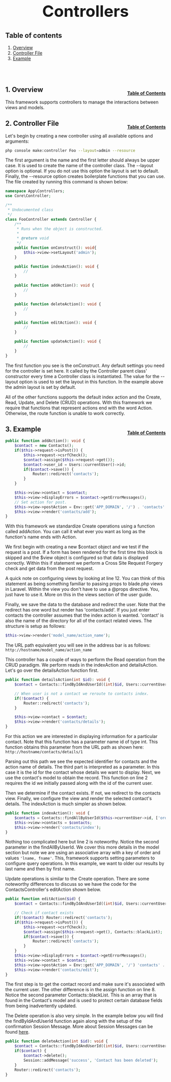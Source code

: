 <h1 style="font-size: 50px; text-align: center;">Controllers</h1>

## Table of contents
1. [Overview](#overview)
2. [Controller File](#controller-file)
3. [Example](#example)
<br>
<br>

## 1. Overview <a id="overview"></a><span style="float: right; font-size: 14px; padding-top: 15px;">[Table of Contents](#table-of-contents)</span>
This framework supports controllers to manage the interactions between views and models.
<br>

## 2. Controller File <a id="controller-file"></a><span style="float: right; font-size: 14px; padding-top: 15px;">[Table of Contents](#table-of-contents)</span>
Let's begin by creating a new controller using all available options and arguments:

```sh
php console make:controller Foo --layout=admin --resource
```

The first argument is the name and the first letter should always be upper case. It is used to create the name of the controller class. The --layout option is optional. If you do not use this option the layout is set to default. Finally, the --resource option creates boilerplate functions that you can use. The file created by running this command is shown below:

```php
namespace App\Controllers;
use Core\Controller;

/**
 * Undocumented class
 */
class FooController extends Controller {
    /**
     * Runs when the object is constructed.
     *
     * @return void
     */
    public function onConstruct(): void{
        $this->view->setLayout('admin');
    }

    public function indexAction(): void {
        //
    }
    
    public function addAction(): void {
        //
    }

    public function deleteAction(): void {
        //
    }

    public function editAction(): void {
        //
    }

    public function updateAction(): void {
        //
    }
}
```

The first function you see is the onConstruct. Any default settings you need for the controller is set here.  It called by the Controller parent class' constructor every time a Controller class is instantiated.  The value for the --layout option is used to set the layout in this function.   In the example above the admin layout is set by default.

All of the other functions supports the default index action and the Create, Read, Update, and Delete (CRUD) operations. With this framework we require that functions that represent actions end with the word Action. Otherwise, the route function is unable to work correctly.
<br>

## 3. Example <a id="example"></a><span style="float: right; font-size: 14px; padding-top: 15px;">[Table of Contents](#table-of-contents)</span>
```php
public function addAction(): void {
    $contact = new Contacts();
    if($this->request->isPost()) {
        $this->request->csrfCheck();
        $contact->assign($this->request->get());
        $contact->user_id = Users::currentUser()->id;
        if($contact->save()) {
            Router::redirect('contacts');
        }
    }

    $this->view->contact = $contact;
    $this->view->displayErrors = $contact->getErrorMessages();
    // Set action for post.
    $this->view->postAction = Env::get('APP_DOMAIN', '/') . 'contacts' . DS . 'add';
    $this->view->render('contacts/add');
}
```

With this framework we standardize Create operations using a function called addAction. You can call it what ever you want as long as the function's name ends with Action.

We first begin with creating a new $contact object and we test if the request is a post. If a form has been rendered for the first time this block is skipped and the $view object is configured so that data is displayed correctly. Within this if statement we perform a Cross Site Request Forgery check and get data from the post request.

A quick note on configuring views by looking at line 12. You can think of this statement as being something familiar to passing props to blade.php views in Laravel. Within the view you don't have to use a @props directive. You, just have to use it. More on this in the views section of the user guide.

Finally, we save the data to the database and redirect the user. Note that the redirect has one word but render has 'contacts/add'. If you just enter contacts the controller assumes that the index action is wanted. 'contact' is also the name of the directory for all of the contact related views. The structure is setup as follows:

```php
$this->view->render('model_name/action_name');
```

The URL path equivalent you will see in the address bar is as follows: ```http://hostname/model_name/action_name```

This controller has a couple of ways to perform the Read operation from the CRUD paradigm. We perform reads in the indexAction and detailsAction. Let's go over the detailsAction function first.

```php
public function detailsAction(int $id): void {
    $contact = Contacts::findByIdAndUserId((int)$id, Users::currentUser()->id);

    // When user is not a contact we reroute to contacts index.
    if(!$contact) {
        Router::redirect('contacts');
    }

    $this->view->contact = $contact;
    $this->view->render('contacts/details');
}
```

For this action we are interested in displaying information for a particular contact. Note that this function has a parameter name id of type int. This function obtains this parameter from the URL path as shown here: `http://hostname/contacts/details/1`

Parsing out this path we see the expected identifier for contacts and the action name of details. The third part is interpreted as a parameter. In this case it is the id for the contact whose details we want to display. Next, we use the contact's model to obtain the record. This function on line 2 requires the id we initially passed along with the id of the current user.

Then we determine if the contact exists. If not, we redirect to the contacts view. Finally, we configure the view and render the selected contact's details. The indexAction is much simpler as shown below.

```php
public function indexAction(): void {
    $contacts = Contacts::findAllByUserId($this->currentUser->id, ['order'=>'lname, fname']);
    $this->view->contacts = $contacts;
    $this->view->render('contacts/index');
}
```

Nothing too complicated here but line 2 is noteworthy. Notice the second parameter in the findAllByUserId. We cover this more details in the model section but note we are using an associative array with a key of order and values `'lname, fname'`. This, framework supports setting parameters to configure query operations. In this example, we want to older our results by last name and then by first name.

Update operations is similar to the Create operation. There are some noteworthy differences to discuss so we have the code for the ContactsController's editAction shown below.

```php
public function editAction($id) {
    $contact = Contacts::findByIdAndUserId((int)$id, Users::currentUser()->id);

    // Check if contact exists
    if(!$contact) Router::redirect('contacts');
    if($this->request->isPost()) {
        $this->request->csrfCheck();
        $contact->assign($this->request->get(), Contacts::blackList);
        if($contact->save()) {
            Router::redirect('contacts');
        }
    }
    $this->view->displayErrors = $contact->getErrorMessages();
    $this->view->contact = $contact;
    $this->view->postAction = Env::get('APP_DOMAIN', '/') 'contacts' . DS . 'edit' . DS . $contact->id;
    $this->view->render('contacts/edit');
}
```

The first step is to get the contact record and make sure it's associated with the current user. The other difference is in the assign function on line 8. Notice the second parameter Contacts::blackList. This is an array that is found in the Contact's model and is used to protect certain database fields from being inadvertently updated.

The Delete operation is also very simple. In the example below you will find the findByIdAndUserId function again along with the setup of the confirmation Session Message.  More about Session Messages can be found [here](session_and_flash_messages).

```php
public function deleteAction(int $id): void {
    $contact = Contacts::findByIdAndUserId((int)$id, Users::currentUser()->id);
    if($contact) {
        $contact->delete();
        Session::addMessage('success', 'Contact has been deleted');
    }
    Router::redirect('contacts');
}
```